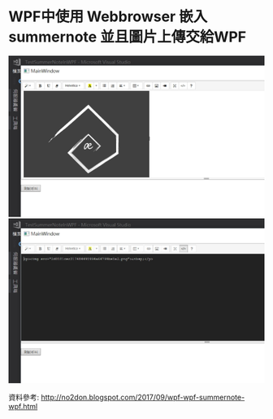 # WPF中使用 Webbrowser 嵌入 summernote 並且圖片上傳交給WPF

![alt 預覽](https://github.com/donma/TestSummerNoteInWPF/blob/master/TestSummerNoteInWPF/sample1.jpg?raw=true)
![alt 預覽](https://github.com/donma/TestSummerNoteInWPF/blob/master/TestSummerNoteInWPF/sample2.jpg?raw=true)

資料參考:
http://no2don.blogspot.com/2017/09/wpf-wpf-summernote-wpf.html
